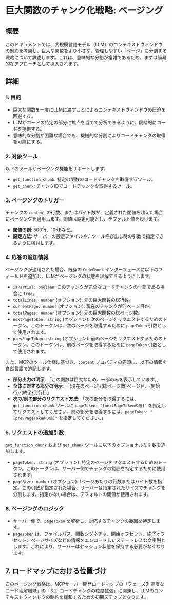 # 巨大関数のチャンク化戦略: ページング

## 概要

このドキュメントでは、大規模言語モデル（LLM）のコンテキストウィンドウの制約を考慮し、巨大な関数をより小さな、管理しやすい「ページ」に分割する戦略について詳述します。これは、意味的な分割が複雑であるため、まずは簡易的なアプローチとして導入されます。

## 詳細

### 1. 目的

- 巨大な関数を一度にLLMに渡すことによるコンテキストウィンドウの圧迫を回避する。
- LLMがコードの特定の部分に焦点を当てて分析できるように、段階的にコードを提供する。
- 意味的な分割が困難な場合でも、機械的な分割によりコードチャンクの取得を可能にする。

### 2. 対象ツール

以下のツールがページング機能をサポートします。

- `get_function_chunk`: 特定の関数のコードチャンクを取得するツール。
- `get_chunk`: チャンクIDでコードチャンクを取得するツール。

### 3. ページングのトリガー

チャンクの `content` の行数、またはバイト数が、定義された閾値を超えた場合にページングを適用します。閾値は設定可能とし、デフォルト値を設けます。

- **閾値の例**: 500行、10KBなど。
- **設定方法**: サーバーの設定ファイルや、ツール呼び出し時の引数で指定できるように検討します。

### 4. 応答の追加情報

ページングが適用された場合、既存の `CodeChunk` インターフェースに以下のフィールドを追加し、LLMがページングの状態を理解できるようにします。

- `isPartial: boolean`: このチャンクが完全なコードチャンクの一部である場合に `true`。
- `totalLines: number` (オプション): 元の巨大関数の総行数。
- `currentPage: number` (オプション): 現在のチャンクが何ページ目か。
- `totalPages: number` (オプション): 元の巨大関数の総ページ数。
- `nextPageToken: string` (オプション): 次のページをリクエストするためのトークン。このトークンは、次のページを取得するために `pageToken` 引数として使用されます。
- `prevPageToken: string` (オプション): 前のページをリクエストするためのトークン。このトークンは、前のページを取得するために `pageToken` 引数として使用されます。

また、MCPのツール仕様に基づき、`content` プロパティの先頭に、以下の情報を自然言語で追記します。

- **部分出力の明示**: 「この関数は巨大なため、一部のみを表示しています。」
- **全体に対する部分の明示**: 「(現在のページ)/(総ページ数)ページ目、(開始行)-(終了行)行目」
- **次の/前の部分のリクエスト方法**: 「次の部分を取得するには、`get_function_chunk` ツールに `pageToken: "[nextPageTokenの値]"` を指定してリクエストしてください。前の部分を取得するには、`pageToken: "[prevPageTokenの値]"` を指定してください。」

### 5. リクエストの追加引数

`get_function_chunk` および `get_chunk` ツールに以下のオプショナルな引数を追加します。

- `pageToken: string` (オプション): 特定のページをリクエストするためのトークン。このトークンは、サーバー側でチャンクの範囲を特定するために使用されます。
- `pageSize: number` (オプション): 1ページあたりの行数またはバイト数を指定。この引数が指定された場合、サーバーは指定されたサイズでチャンクを分割します。指定がない場合は、デフォルトの閾値が使用されます。

### 6. ページングのロジック

- サーバー側で、`pageToken` を解析し、対応するチャンクの範囲を特定します。
- `pageToken` は、ファイルパス、関数シグネチャ、開始オフセット、終了オフセット、ページサイズなどの情報をエンコードしたステートレスな文字列とします。これにより、サーバーはセッション状態を保持する必要がなくなります。

## 7. ロードマップにおける位置づけ

このページング戦略は、MCPサーバー開発ロードマップの「フェーズ3: 高度なコード理解機能」の「3.2. コードチャンクの粒度拡張」に関連し、LLMのコンテキストウィンドウの制約を緩和するための初期ステップとなります。
